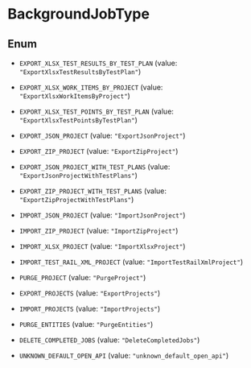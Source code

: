 

# BackgroundJobType

## Enum


* `EXPORT_XLSX_TEST_RESULTS_BY_TEST_PLAN` (value: `"ExportXlsxTestResultsByTestPlan"`)

* `EXPORT_XLSX_WORK_ITEMS_BY_PROJECT` (value: `"ExportXlsxWorkItemsByProject"`)

* `EXPORT_XLSX_TEST_POINTS_BY_TEST_PLAN` (value: `"ExportXlsxTestPointsByTestPlan"`)

* `EXPORT_JSON_PROJECT` (value: `"ExportJsonProject"`)

* `EXPORT_ZIP_PROJECT` (value: `"ExportZipProject"`)

* `EXPORT_JSON_PROJECT_WITH_TEST_PLANS` (value: `"ExportJsonProjectWithTestPlans"`)

* `EXPORT_ZIP_PROJECT_WITH_TEST_PLANS` (value: `"ExportZipProjectWithTestPlans"`)

* `IMPORT_JSON_PROJECT` (value: `"ImportJsonProject"`)

* `IMPORT_ZIP_PROJECT` (value: `"ImportZipProject"`)

* `IMPORT_XLSX_PROJECT` (value: `"ImportXlsxProject"`)

* `IMPORT_TEST_RAIL_XML_PROJECT` (value: `"ImportTestRailXmlProject"`)

* `PURGE_PROJECT` (value: `"PurgeProject"`)

* `EXPORT_PROJECTS` (value: `"ExportProjects"`)

* `IMPORT_PROJECTS` (value: `"ImportProjects"`)

* `PURGE_ENTITIES` (value: `"PurgeEntities"`)

* `DELETE_COMPLETED_JOBS` (value: `"DeleteCompletedJobs"`)

* `UNKNOWN_DEFAULT_OPEN_API` (value: `"unknown_default_open_api"`)



